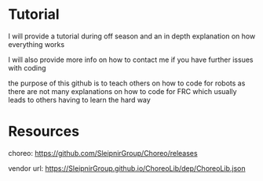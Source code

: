 # Tutorial
I will provide a tutorial during off season and an in depth explanation on how everything works 

I will also provide more info on how to contact me if you have further issues with coding 

the purpose of this github is to teach others on how to code for robots as there are not many explanations on how to code for FRC which usually leads to others having to learn the hard way
# Resources

choreo: https://github.com/SleipnirGroup/Choreo/releases

vendor url: https://SleipnirGroup.github.io/ChoreoLib/dep/ChoreoLib.json
